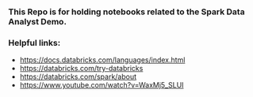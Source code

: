 ### This Repo is for holding notebooks related to the Spark Data Analyst Demo.

### Helpful links:
* https://docs.databricks.com/languages/index.html
* https://databricks.com/try-databricks
* https://databricks.com/spark/about
* https://www.youtube.com/watch?v=WaxMj5_SLUI

